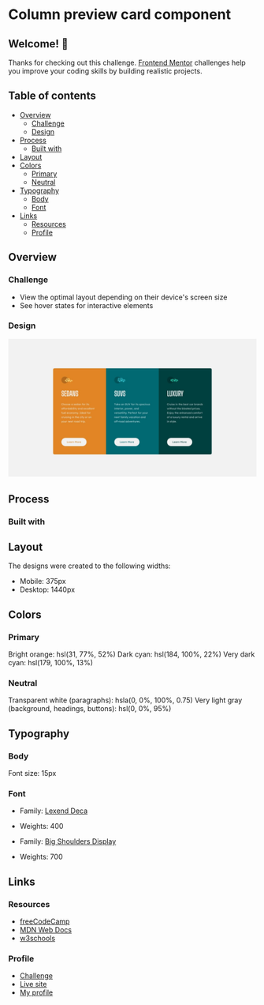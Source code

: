 # Column preview card component

## Welcome! 👋

Thanks for checking out this challenge.
[Frontend Mentor](https://www.frontendmentor.io) challenges help you improve your coding skills by building realistic projects.

## Table of contents

- [Overview](#Overview)
  - [Challenge](#Challenge)
  - [Design](#Design)
- [Process](#Process)
  - [Built with](#Built-with)
- [Layout](#Layout)
- [Colors](#Colors)
  - [Primary](#Primary)
  - [Neutral](#Neutral)
- [Typography](#Typography)
  - [Body](#Body)
  - [Font](#Font)
- [Links](#Links)
  - [Resources](#Resources)
  - [Profile](#Profile)

## Overview

### Challenge

- View the optimal layout depending on their device's screen size
- See hover states for interactive elements

### Design

![Desktop](./design/desktop-design.jpg)

## Process

### Built with

## Layout

The designs were created to the following widths:

- Mobile: 375px
- Desktop: 1440px

## Colors

### Primary

Bright orange: hsl(31, 77%, 52%)
Dark cyan: hsl(184, 100%, 22%)
Very dark cyan: hsl(179, 100%, 13%)

### Neutral

Transparent white (paragraphs): hsla(0, 0%, 100%, 0.75)
Very light gray (background, headings, buttons): hsl(0, 0%, 95%)

## Typography

### Body

Font size: 15px

### Font

- Family: [Lexend Deca](https://fonts.google.com/specimen/Lexend+Deca)
- Weights: 400

- Family: [Big Shoulders Display](https://fonts.google.com/specimen/Big+Shoulders+Display)
- Weights: 700

## Links

### Resources

- [freeCodeCamp](https://www.freecodecamp.org)
- [MDN Web Docs](https://developer.mozilla.org)
- [w3schools](https://www.w3schools.com/)

### Profile

- [Challenge](https://www.frontendmentor.io/challenges/3column-preview-card-component-pH92eAR2-)
- [Live site](https://joelbuenrostro.github.io/Column-preview-card-component/)
- [My profile](https://www.frontendmentor.io/profile/JoelBuenrostro)
